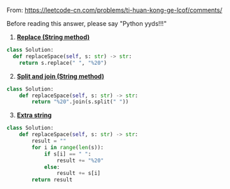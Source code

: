 From: https://leetcode-cn.com/problems/ti-huan-kong-ge-lcof/comments/

Before reading this answer, please say "Python yyds!!!"

1. [**Replace (String method)**](https://leetcode-cn.com/submissions/detail/199903837/)
```python
class Solution:
  def replaceSpace(self, s: str) -> str:
    return s.replace(" ", "%20")
```

2. [**Split and join (String method)**](https://leetcode-cn.com/submissions/detail/199903837/)
```python
class Solution:
    def replaceSpace(self, s: str) -> str:
        return "%20".join(s.split(" "))
```

3. [**Extra string**](https://leetcode-cn.com/submissions/detail/199904555/)
```python
class Solution:
    def replaceSpace(self, s: str) -> str:
        result = ""
        for i in range(len(s)):
            if s[i] == " ":
                result += "%20"
            else:
                result += s[i]
        return result
```
